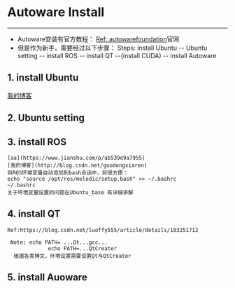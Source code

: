 # Autoware Install
---

- Autoware安装有官方教程：
             [Ref: autowarefoundation](gitlab.com/autowarefoundation/autoware.ai/autoware/-/wikis/Source-Build)官网
- 但是作为新手，需要经过以下步骤：
             Steps: install Ubuntu -- Ubuntu setting -- install ROS -- install QT --(install CUDA) -- install Autoware
        
## 1. install Ubuntu
[我的博客](http://blog.csdn.net/guodongxiaren)  
## 2. Ubuntu setting
## 3. install ROS
```
[aa](https://www.jianshu.com/p/ab539e9a7955)
[我的博客](http://blog.csdn.net/guodongxiaren)  
将ROS环境变量自动添加到bash会话中，将很方便：
echo "source /opt/ros/melodic/setup.bash" >> ~/.bashrc
~/.bashrc
关于环境变量设置的问题在Ubuntu_base 有详细讲解
```
## 4. install QT
    Ref:https://blog.csdn.net/luoffy555/article/details/103251712
     
     Note: echo PATH= ...Qt...gcc...
                 echo PATH=...QtCreater
      根据各类博文，环境设置需要设置Qt与QtCreater
## 5. install Auoware


```



```

